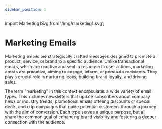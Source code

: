 ```yaml
---
sidebar_position: 1
---
```


import Marketing1Svg from '/img/marketing1.svg';

# Marketing Emails

Marketing emails are strategically crafted messages designed to promote a product, service, or brand to a specific audience. Unlike transactional emails, which are reactive and sent in response to user actions, marketing emails are proactive, aiming to engage, inform, or persuade recipients. They play a crucial role in nurturing leads, building brand loyalty, and driving sales.

The term "marketing" in this context encapsulates a wide variety of email types. This includes newsletters that update subscribers about company news or industry trends, promotional emails offering discounts or special deals, and drip campaigns that guide potential customers through a journey with the aim of conversion. Each type serves a unique purpose, but all share the common goal of enhancing brand visibility and fostering a deeper connection with the audience.

<div className="text--center custom-image">
    <Marketing1Svg/>
</div>
